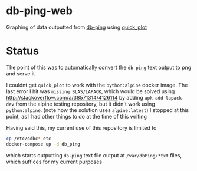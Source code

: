 # db-ping-web
Graphing of data outputted from [db-ping](https://github.com/shadiakiki1986/db-ping/shadi_add_sqlserver_driver) using [quick_plot](https://github.com/dentearl/quick_plot/)

# Status
The point of this was to automatically convert the `db-ping` text output to png and serve it

I couldnt get `quick_plot` to work with the `python:alpine` docker image.
The last error I hit was `missing BLAS/LAPACK`, which would be solved using http://stackoverflow.com/a/38571314/4126114
by adding `apk add lapack-dev` from the alpine testing repository, but it didn't work using `python:alpine`.
(note how the solution uses `alpine:latest`)
I stopped at this point, as I had other things to do at the time of this writing

Having said this, my current use of this repository is limited to

```bash
cp /etc/odbc* etc
docker-compose up -d db_ping
```

which starts outputting `db-ping` text file output at `/var/dbPing/*txt` files, which suffices for my current purposes
